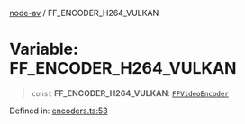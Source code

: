 [node-av](../globals.md) / FF\_ENCODER\_H264\_VULKAN

# Variable: FF\_ENCODER\_H264\_VULKAN

> `const` **FF\_ENCODER\_H264\_VULKAN**: [`FFVideoEncoder`](../type-aliases/FFVideoEncoder.md)

Defined in: [encoders.ts:53](https://github.com/seydx/av/blob/f8631fc881b394300b1479f511d55cf1c370a87f/src/constants/encoders.ts#L53)
